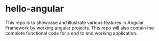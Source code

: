 # hello-angular
This repo is to showcase and illustrate various features in Angular Framework by working angular projects. 
This repo will also contain  the complete functional code for a end to end working application.
